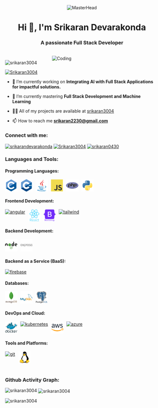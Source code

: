 <div align="center">
  <img src="https://t3.ftcdn.net/jpg/09/87/86/20/360_F_987862060_tuPwetEZI6SZkRTnQVQOqXljhLnAkQvM.jpg" alt="MasterHead">
</div>
<h1 align="center">Hi 👋, I'm Srikaran Devarakonda</h1>
<h3 align="center">A passionate Full Stack Developer </h3><br>
<img align="right" alt="Coding" width="350" src="https://user-images.githubusercontent.com/74038190/212749447-bfb7e725-6987-49d9-ae85-2015e3e7cc41.gif">

<p align="left"> <img src="https://komarev.com/ghpvc/?username=srikaran3004&label=Profile%20views&color=0e75b6&style=flat" alt="srikaran3004" /> </p>

<p align="left"> <a href="https://twitter.com/Srikaran3004" target="blank"><img src="https://img.shields.io/twitter/follow/Srikaran3004?logo=twitter&style=for-the-badge" alt="Srikaran3004"></a></p>

- 🔭 I’m currently working on **Integrating AI with Full Stack Applications   for impactful solutions.**

- 🌱 I’m currently mastering **Full Stack Development and Machine Learning**

- 👨‍💻 All of my projects are available at [srikaran3004](https://github.com/srikaran3004)

- 📫 How to reach me **srikaran2230@gmail.com**

<h3 align="left">Connect with me:</h3>
<p align="left">
<a href="https://www.linkedin.com/in/srikarandevarakonda/" target="blank"><img align="center" src="https://raw.githubusercontent.com/rahuldkjain/github-profile-readme-generator/master/src/images/icons/Social/linked-in-alt.svg" alt="srikarandevarakonda" height="30" width="40" /></a>
<a href="https://x.com/Srikaran3004" target="blank"><img align="center" src="https://raw.githubusercontent.com/rahuldkjain/github-profile-readme-generator/master/src/images/icons/Social/twitter.svg" alt="Srikaran3004" height="30" width="40" /></a>
<a href="https://www.youtube.com/@srikaran0430" target="blank"><img align="center" src="https://raw.githubusercontent.com/rahuldkjain/github-profile-readme-generator/master/src/images/icons/Social/youtube.svg" alt="srikaran0430" height="30" width="40" /></a>
</p>

<h3 align="left">Languages and Tools:</h3>

<h4>Programming Languages:</h4>
<div style="display: flex; flex-wrap: wrap; gap: 10px;">
  <a href="https://www.cprogramming.com/" target="_blank" rel="noreferrer"><img src="https://raw.githubusercontent.com/devicons/devicon/master/icons/c/c-original.svg" alt="c" width="40" height="40"/></a>
  <a href="https://www.w3schools.com/cpp/" target="_blank" rel="noreferrer"><img src="https://raw.githubusercontent.com/devicons/devicon/master/icons/cplusplus/cplusplus-original.svg" alt="cplusplus" width="40" height="40"/></a>
  <a href="https://www.java.com" target="_blank" rel="noreferrer"><img src="https://raw.githubusercontent.com/devicons/devicon/master/icons/java/java-original.svg" alt="java" width="40" height="40"/></a>
  <a href="https://developer.mozilla.org/en-US/docs/Web/JavaScript" target="_blank" rel="noreferrer"><img src="https://raw.githubusercontent.com/devicons/devicon/master/icons/javascript/javascript-original.svg" alt="javascript" width="40" height="40"/></a>
  <a href="https://www.php.net" target="_blank" rel="noreferrer"><img src="https://raw.githubusercontent.com/devicons/devicon/master/icons/php/php-original.svg" alt="php" width="40" height="40"/></a>
  <a href="https://www.python.org" target="_blank" rel="noreferrer"><img src="https://raw.githubusercontent.com/devicons/devicon/master/icons/python/python-original.svg" alt="python" width="40" height="40"/></a>
</div>

<h4>Frontend Development:</h4>
<div style="display: flex; flex-wrap: wrap; gap: 10px;">
  <a href="https://angular.io" target="_blank" rel="noreferrer"><img src="https://angular.io/assets/images/logos/angular/angular.svg" alt="angular" width="40" height="40"/></a>
  <a href="https://reactjs.org/" target="_blank" rel="noreferrer"><img src="https://raw.githubusercontent.com/devicons/devicon/master/icons/react/react-original-wordmark.svg" alt="react" width="40" height="40"/></a>
  <a href="https://getbootstrap.com" target="_blank" rel="noreferrer"><img src="https://raw.githubusercontent.com/devicons/devicon/master/icons/bootstrap/bootstrap-plain-wordmark.svg" alt="bootstrap" width="40" height="40"/></a>
  <a href="https://tailwindcss.com/" target="_blank" rel="noreferrer"><img src="https://www.vectorlogo.zone/logos/tailwindcss/tailwindcss-icon.svg" alt="tailwind" width="40" height="40"/></a>
</div>

<h4>Backend Development:</h4>
<div style="display: flex; flex-wrap: wrap; gap: 10px;">
  <a href="https://nodejs.org" target="_blank" rel="noreferrer"><img src="https://raw.githubusercontent.com/devicons/devicon/master/icons/nodejs/nodejs-original-wordmark.svg" alt="nodejs" width="40" height="40"/></a>
  <a href="https://expressjs.com" target="_blank" rel="noreferrer"><img src="https://raw.githubusercontent.com/devicons/devicon/master/icons/express/express-original-wordmark.svg" alt="express" width="40" height="40"/></a>
</div>

<h4>Backend as a Service (BaaS):</h4>
<div style="display: flex; flex-wrap: wrap; gap: 10px;">
  <a href="https://firebase.google.com/" target="_blank" rel="noreferrer"><img src="https://www.vectorlogo.zone/logos/firebase/firebase-icon.svg" alt="firebase" width="40" height="40"/></a>
</div>

<h4>Databases:</h4>
<div style="display: flex; flex-wrap: wrap; gap: 10px;">
  <a href="https://www.mongodb.com/" target="_blank" rel="noreferrer"><img src="https://raw.githubusercontent.com/devicons/devicon/master/icons/mongodb/mongodb-original-wordmark.svg" alt="mongodb" width="40" height="40"/></a>
  <a href="https://www.mysql.com/" target="_blank" rel="noreferrer"><img src="https://raw.githubusercontent.com/devicons/devicon/master/icons/mysql/mysql-original-wordmark.svg" alt="mysql" width="40" height="40"/></a>
  <a href="https://www.postgresql.org" target="_blank" rel="noreferrer"><img src="https://raw.githubusercontent.com/devicons/devicon/master/icons/postgresql/postgresql-original-wordmark.svg" alt="postgresql" width="40" height="40"/></a>
</div>

<h4>DevOps and Cloud:</h4>
<div style="display: flex; flex-wrap: wrap; gap: 10px;">
  <a href="https://www.docker.com/" target="_blank" rel="noreferrer"><img src="https://raw.githubusercontent.com/devicons/devicon/master/icons/docker/docker-original-wordmark.svg" alt="docker" width="40" height="40"/></a>
  <a href="https://kubernetes.io" target="_blank" rel="noreferrer"><img src="https://www.vectorlogo.zone/logos/kubernetes/kubernetes-icon.svg" alt="kubernetes" width="40" height="40"/></a>
  <a href="https://aws.amazon.com" target="_blank" rel="noreferrer"><img src="https://raw.githubusercontent.com/devicons/devicon/master/icons/amazonwebservices/amazonwebservices-original-wordmark.svg" alt="aws" width="40" height="40"/></a>
  <a href="https://azure.microsoft.com/en-in/" target="_blank" rel="noreferrer"><img src="https://www.vectorlogo.zone/logos/microsoft_azure/microsoft_azure-icon.svg" alt="azure" width="40" height="40"/></a>
</div>

<h4>Tools and Platforms:</h4>
<div style="display: flex; flex-wrap: wrap; gap: 10px;">
  <a href="https://git-scm.com/" target="_blank" rel="noreferrer"><img src="https://www.vectorlogo.zone/logos/git-scm/git-scm-icon.svg" alt="git" width="40" height="40"/></a>
  <a href="https://www.linux.org/" target="_blank" rel="noreferrer"><img src="https://raw.githubusercontent.com/devicons/devicon/master/icons/linux/linux-original.svg" alt="linux" width="40" height="40"/></a>
</div>
<br>
<div>
  <h3>Github Activity Graph:</h3>
<p><img align="left" src="https://github-readme-stats.vercel.app/api/top-langs?username=srikaran3004&show_icons=true&locale=en&layout=compact&theme=tokyonight" alt="srikaran3004" /></p>

<p>&nbsp;<img align="center" src="https://github-readme-stats.vercel.app/api?username=srikaran3004&show_icons=true&locale=en&theme=tokyonight" alt="srikaran3004" /></p>

<p><img align="center" src="https://github-readme-streak-stats.herokuapp.com/?user=srikaran3004&&theme=tokyonight" alt="srikaran3004" /></p>




